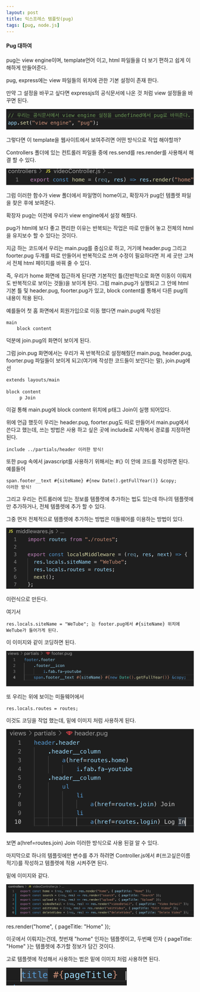 ```yaml
---
layout: post
title: 익스프레스 템플릿(pug)
tags: [pug, node.js]
---
```


#### Pug 대하여

pug는 view engine이며, template언어 이고, html 파일들을 더 보기 편하고 쉽게 이해하게 만들어준다.

pug, express에는 view 파일들의 위치에 관한 기본 설정이 존재 한다.

만약 그 설정을 바꾸고 싶다면 expressjs의 공식문서에 나온 것 처럼 view 설정들을 바꾸면 된다.

![pugseting](/assets/img/pexels/pugseting.png)

그렇다면 이 template을 웹사이트에서 보여주려면 어떤 방식으로 작업 해야할까?

Controllers 폴더에 있는 컨트롤러 파일들 중에 res.send를 res.render를 사용해서 해결 할 수 있다.

![render](/assets/img/pexels/render.png)

그럼 이러한 함수가 view 폴더에서 파일명이 home이고, 확장자가 pug인 템플렛 파일을 찾은 후에 보여준다.

확장자 pug는 이전에 우리가 view engine에서 설정 해줬다.

pug가 html에 보다 좋고 편리한 이유는 반복되는 작업은 따로 만들어 놓고 전체의 html을 유지보수 할 수 있다는 것이다.

지금 하는 코드에서 우리는 main.pug를 중심으로 하고, 거기에 header.pug 그리고 foorter.pug 두개를 따로 만들어서 반복적으로 쓰며 수정이 필요하다면 저 세 곳만 고쳐서 전체 html 페이지를 바꿔 줄 수 있다.

즉, 우리가 home 화면에 접근하게 된다면 기본적인 틀(전반적으로 화면 이동이 이뤄져도 반복적으로 보이는 것들)을 보이게 된다. 그럼 main.pug가 실행되고 그 안에 html 기본 틀 및 header.pug, foorter.pug가 있고, block content를 통해서 다른 pug의 내용이 적용 된다.

예를들어 첫 홈 화면에서 회원가입으로 이동 했다면 main.pug에 작성된

    main
    	block content

덕분에 join.pug의 화면이 보이게 된다.

그럼 join.pug 화면에서는 우리가 꼭 반복적으로 설정해줬던 main.pug, header.pug, foorter.pug 파일들이 보이게 되고(여기에 작성한 코드들이 보인다는 말), join.pug에선

    extends layouts/main

    block content
         p Join

이걸 통해 main.pug에 block content 위치에 p태그 Join이 실행 되어있다.

위에 언급 했듯이 우리는 header.pug, foorter.pug도 따로 만들어서 main.pug에서 쓴다고 했는데, 쓰는 방법은 사용 하고 싶은 곳에 include로 시작해서 경로를 지정하면 된다.

    include ../partials/header 이러한 방식!

또한 pug 속에서 javascript를 사용하기 위해서는 #{} 이 안에 코드를 작성하면 된다. 예를들어

    span.footer__text #{siteName} #{new Date().getFullYear()} &copy;
    이러한 방식!

그리고 우리는 컨트롤러에 있는 정보를 템플렛에 추가하는 법도 있는데 하나의 템플렛에만 추가하거나, 전체 템플렛에 추가 할 수 있다.

그중 먼저 전체적으로 템플렛에 추가하는 방법은 미들웨어를 이용하는 방법이 있다.

![middlewaresjs](/assets/img/pexels/middlewaresjs.png)

이런식으로 만든다.

여기서

    res.locals.siteName = "WeTube"; 는 footer.pug에서 #{siteName} 위치에 WeTube가 들어가게 된다.

이 이미지와 같이 코딩하면 된다.

![footer](/assets/img/pexels/footer.png)

또 우리는 위에 보이는 미들웨어에서

    res.locals.routes = routes;

이것도 코딩을 작업 했는데, 밑에 이미지 처럼 사용하게 된다.

![header](/assets/img/pexels/header.png)

보면 a(href=routes.join) Join 이러한 방식으로 사용 된걸 알 수 있다.

마지막으로 하나의 템플릿에만 변수를 추가 하려면 Controller.js에서 #{쓰고싶은이름적기}를 작성하고 템플렛에 적용 시켜주면 된다.

밑에 이미지와 같다.

![pagetitle](/assets/img/pexels/pagetitle.png)

res.render("home", { pageTitle: "Home" });

이곳에서 이뤄지는건데, 첫번재 "home" 인자는 템플렛이고, 두번째 인자 { pageTitle: "Home" }는 템플렛에 추가할 정보가 담긴 것이다.

고로 템플렛에 작성해서 사용하는 법은 밑에 이미지 처럼 사용하면 된다.

![pagetitle2](/assets/img/pexels/pagetitle2.png)
